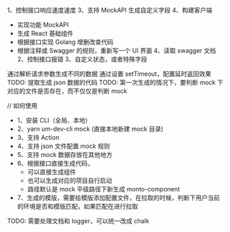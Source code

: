 1、控制接口响应速度速度
3、支持 MockAPI 生成自定义字段
4、构建客户端

- 实现功能 MockAPI
- 生成 React 基础组件
- 根据接口实现 Golang 增删改查代码
- 根据注释或 Swagger 的规则，重新写一个 UI 界面
  4、读取 swagger 文档
  2、控制接口报错
  3、自定义状态，或者特殊字段

通过解析请求参数生成不同的数据
通过设置 setTimeout，配置延时返回效果
TODO: 提取生成 json 数据的代码
TODO: 第一次生成的情况下，要判断 mock 下对应的文件是否存在，而不仅仅是判断 mock

// 如何使用

- 1、安装 CLI（全局、本地）
- 2、yarn um-dev-cli mock (直接本地新建 mock 目录)
- 3、支持 Action
- 4、支持 json 文件配置 mock 规则
- 5、支持 mock 数据存放在其他地方
- 6、根据接口直接生成代码，
  - 可以直接生成组件
  - 也可以生成对应的项目自行启动
  - 路径默认是 mock 平级路径下新生成 monto-component
- 7、生成的模版，需要给模版添加配置文件，在拉取的时候，判断下用户当前的环境是否和模版匹配，如果匹配在进行拉取

TODO: 需要处理文档和 logger，可以统一改成 chalk
